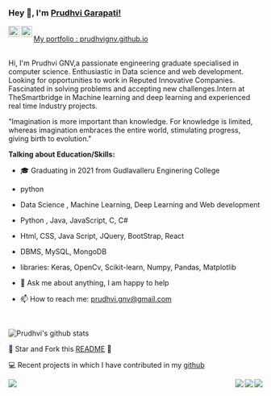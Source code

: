 ### Hey 👋, I'm [Prudhvi Garapati!](https://github.com/PrudhviGNV)


<a href="https://www.linkedin.com/in/prudhvignv/">
  <img align="left" alt="Prudhvi's LinkdeIN" width="22px" src="https://cdn.jsdelivr.net/npm/simple-icons@v3/icons/linkedin.svg" />
</a>
<a href="https://www.instagram.com/prudhvi_gnv/">
  <img align="left" alt="Prudhvi's Instagram" width="22px" src="https://cdn.jsdelivr.net/npm/simple-icons@v3/icons/instagram.svg" />
</a>
<br />
 <a href="https://prudhvignv.github.io/" align="left" > My portfolio : prudhvignv.github.io </a> 
<br />
<br />

Hi, I'm Prudhvi GNV,a passionate engineering graduate specialised in computer science. Enthusiastic in Data science and web development. Looking for opportunities to work in Reputed Innovative Companies. Fascinated in solving problems and accepting new challenges.Intern at TheSmartbridge in Machine learning and deep learning and experienced real time Industry projects.


"Imagination is more important than knowledge. For knowledge is limited, whereas imagination embraces the entire world, stimulating progress, giving birth to evolution." 





**Talking about Education/Skills:**

- 🎓 Graduating in 2021 from Gudlavalleru Enginering College
-  python 
-  Data Science , Machine Learning, Deep Learning and Web development
- Python , Java, JavaScript, C, C#
-  Html, CSS, Java Script, JQuery, BootStrap, React
-  DBMS, MySQL, MongoDB
-  libraries: Keras, OpenCv, Scikit-learn, Numpy, Pandas, Matplotlib

- 💬 Ask me about anything, I am happy to help
- 📫 How to reach me: prudhvi.gnv@gmail.com

&nbsp;


![Prudhvi's github stats](https://github-readme-stats.vercel.app/api?username=PrudhviGNV&show_icons=true&hide_border=true)

:pushpin: Star and Fork this [README](https://github.com/PrudhviGNV/PrudhviGNV) :pencil:

💻 Recent projects in which I have contributed in my [github](https://github.com/PrudhviGNV/)


<a href="https://github.com/PrudhviGNV/FacialEmotionRecognition-usingCNN">
    <img align="right" src="https://github-readme-stats.vercel.app/api/pin/?username=PrudhviGNV&repo=FacialEmotionRecognition-usingCNN" />
</a>

<a href="https://github.com/PrudhviGNV/FaceRecognisationBasedAttendence">
  <img align="right" src="https://github-readme-stats.vercel.app/api/pin/?username=PrudhviGNV&repo=FaceRecognisationBasedAttendence" />
</a>

<a href="https://github.com/PrudhviGNV/pathFinderVisualizer">
  <img align="left" src="https://github-readme-stats.vercel.app/api/pin/?username=PrudhviGNV&repo=pathFinderVisualizer" />
</a>

<a href="https://github.com/PrudhviGNV/SpeechEmotionRecognization">
  <img align="right" src="https://github-readme-stats.vercel.app/api/pin/?username=PrudhviGNV&repo=SpeechEmotionRecognization" />
</a>



